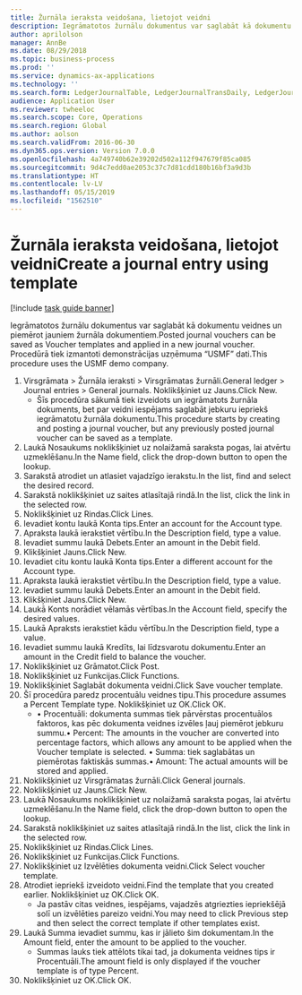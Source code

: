 ```yaml
---
title: Žurnāla ieraksta veidošana, lietojot veidni
description: Iegrāmatotos žurnālu dokumentus var saglabāt kā dokumentu veidnes un piemērot jauniem žurnāla dokumentiem.
author: aprilolson
manager: AnnBe
ms.date: 08/29/2018
ms.topic: business-process
ms.prod: ''
ms.service: dynamics-ax-applications
ms.technology: ''
ms.search.form: LedgerJournalTable, LedgerJournalTransDaily, LedgerJournalTransVoucherTemplate
audience: Application User
ms.reviewer: twheeloc
ms.search.scope: Core, Operations
ms.search.region: Global
ms.author: aolson
ms.search.validFrom: 2016-06-30
ms.dyn365.ops.version: Version 7.0.0
ms.openlocfilehash: 4a749740b62e39202d502a112f947679f85ca085
ms.sourcegitcommit: 9d4c7edd0ae2053c37c7d81cdd180b16bf3a9d3b
ms.translationtype: HT
ms.contentlocale: lv-LV
ms.lasthandoff: 05/15/2019
ms.locfileid: "1562510"
---
```

# <a name="create-a-journal-entry-using-template"></a><span data-ttu-id="13e7b-103">Žurnāla ieraksta veidošana, lietojot veidni</span><span class="sxs-lookup"><span data-stu-id="13e7b-103">Create a journal entry using template</span></span>

[!include [task guide banner](../../includes/task-guide-banner.md)]

<span data-ttu-id="13e7b-104">Iegrāmatotos žurnālu dokumentus var saglabāt kā dokumentu veidnes un piemērot jauniem žurnāla dokumentiem.</span><span class="sxs-lookup"><span data-stu-id="13e7b-104">Posted journal vouchers can be saved as Voucher templates and applied in a new journal voucher.</span></span> <span data-ttu-id="13e7b-105">Procedūrā tiek izmantoti demonstrācijas uzņēmuma “USMF” dati.</span><span class="sxs-lookup"><span data-stu-id="13e7b-105">This procedure uses the USMF demo company.</span></span>

1. <span data-ttu-id="13e7b-106">Virsgrāmata > Žurnāla ieraksti > Virsgrāmatas žurnāli.</span><span class="sxs-lookup"><span data-stu-id="13e7b-106">General ledger > Journal entries > General journals.</span></span> <span data-ttu-id="13e7b-107">Noklikšķiniet uz Jauns.</span><span class="sxs-lookup"><span data-stu-id="13e7b-107">Click New.</span></span>
    * <span data-ttu-id="13e7b-108">Šīs procedūra sākumā tiek izveidots un iegrāmatots žurnāla dokuments, bet par veidni iespējams saglabāt jebkuru iepriekš iegrāmatotu žurnāla dokumentu.</span><span class="sxs-lookup"><span data-stu-id="13e7b-108">This procedure starts by creating and posting a journal voucher, but any previously posted journal voucher can be saved as a template.</span></span>  
2. <span data-ttu-id="13e7b-109">Laukā Nosaukums noklikšķiniet uz nolaižamā saraksta pogas, lai atvērtu uzmeklēšanu.</span><span class="sxs-lookup"><span data-stu-id="13e7b-109">In the Name field, click the drop-down button to open the lookup.</span></span>
3. <span data-ttu-id="13e7b-110">Sarakstā atrodiet un atlasiet vajadzīgo ierakstu.</span><span class="sxs-lookup"><span data-stu-id="13e7b-110">In the list, find and select the desired record.</span></span>
4. <span data-ttu-id="13e7b-111">Sarakstā noklikšķiniet uz saites atlasītajā rindā.</span><span class="sxs-lookup"><span data-stu-id="13e7b-111">In the list, click the link in the selected row.</span></span>
5. <span data-ttu-id="13e7b-112">Noklikšķiniet uz Rindas.</span><span class="sxs-lookup"><span data-stu-id="13e7b-112">Click Lines.</span></span>
6. <span data-ttu-id="13e7b-113">Ievadiet kontu laukā Konta tips.</span><span class="sxs-lookup"><span data-stu-id="13e7b-113">Enter an account for the Account type.</span></span>
7. <span data-ttu-id="13e7b-114">Apraksta laukā ierakstiet vērtību.</span><span class="sxs-lookup"><span data-stu-id="13e7b-114">In the Description field, type a value.</span></span>
8. <span data-ttu-id="13e7b-115">Ievadiet summu laukā Debets.</span><span class="sxs-lookup"><span data-stu-id="13e7b-115">Enter an amount in the Debit field.</span></span>
9. <span data-ttu-id="13e7b-116">Klikšķiniet Jauns.</span><span class="sxs-lookup"><span data-stu-id="13e7b-116">Click New.</span></span>
10. <span data-ttu-id="13e7b-117">Ievadiet citu kontu laukā Konta tips.</span><span class="sxs-lookup"><span data-stu-id="13e7b-117">Enter a different account for the Account type.</span></span>
11. <span data-ttu-id="13e7b-118">Apraksta laukā ierakstiet vērtību.</span><span class="sxs-lookup"><span data-stu-id="13e7b-118">In the Description field, type a value.</span></span>
12. <span data-ttu-id="13e7b-119">Ievadiet summu laukā Debets.</span><span class="sxs-lookup"><span data-stu-id="13e7b-119">Enter an amount in the Debit field.</span></span>
13. <span data-ttu-id="13e7b-120">Klikšķiniet Jauns.</span><span class="sxs-lookup"><span data-stu-id="13e7b-120">Click New.</span></span>
14. <span data-ttu-id="13e7b-121">Laukā Konts norādiet vēlamās vērtības.</span><span class="sxs-lookup"><span data-stu-id="13e7b-121">In the Account field, specify the desired values.</span></span>
15. <span data-ttu-id="13e7b-122">Laukā Apraksts ierakstiet kādu vērtību.</span><span class="sxs-lookup"><span data-stu-id="13e7b-122">In the Description field, type a value.</span></span>
16. <span data-ttu-id="13e7b-123">Ievadiet summu laukā Kredīts, lai līdzsvarotu dokumentu.</span><span class="sxs-lookup"><span data-stu-id="13e7b-123">Enter an amount in the Credit field to balance the voucher.</span></span>
17. <span data-ttu-id="13e7b-124">Noklikšķiniet uz Grāmatot.</span><span class="sxs-lookup"><span data-stu-id="13e7b-124">Click Post.</span></span>
18. <span data-ttu-id="13e7b-125">Noklikšķiniet uz Funkcijas.</span><span class="sxs-lookup"><span data-stu-id="13e7b-125">Click Functions.</span></span>
19. <span data-ttu-id="13e7b-126">Noklikšķiniet Saglabāt dokumenta veidni.</span><span class="sxs-lookup"><span data-stu-id="13e7b-126">Click Save voucher template.</span></span>
20. <span data-ttu-id="13e7b-127">Šī procedūra paredz procentuālu veidnes tipu.</span><span class="sxs-lookup"><span data-stu-id="13e7b-127">This procedure assumes a Percent Template type.</span></span> <span data-ttu-id="13e7b-128">Noklikšķiniet uz OK.</span><span class="sxs-lookup"><span data-stu-id="13e7b-128">Click OK.</span></span>
    * <span data-ttu-id="13e7b-129">• Procentuāli: dokumenta summas tiek pārvērstas procentuālos faktoros, kas pēc dokumenta veidnes izvēles ļauj piemērot jebkuru summu.</span><span class="sxs-lookup"><span data-stu-id="13e7b-129">• Percent: The amounts in the voucher are converted into percentage factors, which allows any amount to be applied when the Voucher template is selected.</span></span>  <span data-ttu-id="13e7b-130">• Summa: tiek saglabātas un piemērotas faktiskās summas.</span><span class="sxs-lookup"><span data-stu-id="13e7b-130">• Amount: The actual amounts will be stored and applied.</span></span>  
21. <span data-ttu-id="13e7b-131">Noklikšķiniet uz Virsgrāmatas žurnāli.</span><span class="sxs-lookup"><span data-stu-id="13e7b-131">Click General journals.</span></span>
22. <span data-ttu-id="13e7b-132">Noklikšķiniet uz Jauns.</span><span class="sxs-lookup"><span data-stu-id="13e7b-132">Click New.</span></span>
23. <span data-ttu-id="13e7b-133">Laukā Nosaukums noklikšķiniet uz nolaižamā saraksta pogas, lai atvērtu uzmeklēšanu.</span><span class="sxs-lookup"><span data-stu-id="13e7b-133">In the Name field, click the drop-down button to open the lookup.</span></span>
24. <span data-ttu-id="13e7b-134">Sarakstā noklikšķiniet uz saites atlasītajā rindā.</span><span class="sxs-lookup"><span data-stu-id="13e7b-134">In the list, click the link in the selected row.</span></span>
25. <span data-ttu-id="13e7b-135">Noklikšķiniet uz Rindas.</span><span class="sxs-lookup"><span data-stu-id="13e7b-135">Click Lines.</span></span>
26. <span data-ttu-id="13e7b-136">Noklikšķiniet uz Funkcijas.</span><span class="sxs-lookup"><span data-stu-id="13e7b-136">Click Functions.</span></span>
27. <span data-ttu-id="13e7b-137">Noklikšķiniet uz Izvēlēties dokumenta veidni.</span><span class="sxs-lookup"><span data-stu-id="13e7b-137">Click Select voucher template.</span></span>
28. <span data-ttu-id="13e7b-138">Atrodiet iepriekš izveidoto veidni.</span><span class="sxs-lookup"><span data-stu-id="13e7b-138">Find the template that you created earlier.</span></span> <span data-ttu-id="13e7b-139">Noklikšķiniet uz OK.</span><span class="sxs-lookup"><span data-stu-id="13e7b-139">Click OK.</span></span>
    * <span data-ttu-id="13e7b-140">Ja pastāv citas veidnes, iespējams, vajadzēs atgriezties iepriekšējā solī un izvēlēties pareizo veidni.</span><span class="sxs-lookup"><span data-stu-id="13e7b-140">You may need to click Previous step and then select the correct template if other templates exist.</span></span>  
29. <span data-ttu-id="13e7b-141">Laukā Summa ievadiet summu, kas ir jālieto šim dokumentam.</span><span class="sxs-lookup"><span data-stu-id="13e7b-141">In the Amount field, enter the amount to be applied to the voucher.</span></span>
    * <span data-ttu-id="13e7b-142">Summas lauks tiek attēlots tikai tad, ja dokumenta veidnes tips ir Procentuāli.</span><span class="sxs-lookup"><span data-stu-id="13e7b-142">The amount field is only displayed if the voucher template is of type Percent.</span></span>  
30. <span data-ttu-id="13e7b-143">Noklikšķiniet uz OK.</span><span class="sxs-lookup"><span data-stu-id="13e7b-143">Click OK.</span></span>

